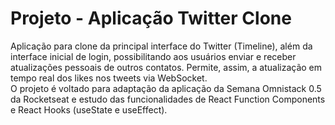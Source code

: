 # Projeto - Aplicação Twitter Clone
Aplicação para clone da principal interface do Twitter (Timeline), além da interface inicial de login, possibilitando aos usuários enviar e receber atualizações pessoais de outros contatos. Permite, assim, a atualização em tempo real dos likes nos tweets via WebSocket.<br>
O projeto é voltado para adaptação da aplicação da Semana Omnistack 0.5 da Rocketseat e estudo das funcionalidades de React Function Components e React Hooks (useState e useEffect).

<br>

